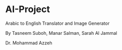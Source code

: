 # AI-Project
Arabic to English Translator and Image Generator

By Tasneem Suboh, Manar Salman, Sarah Al Jammal

Dr. Mohammad Azzeh
